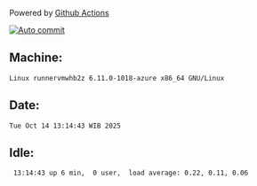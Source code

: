 Powered by [Github Actions](https://github.com/features/actions)

[![Auto commit](https://github.com/hiage/workstation/workflows/Auto%20commit/badge.svg)](https://github.com/hiage/workstation/actions?query=workflow%3A%22Auto+commit%22)

## Machine:
```
Linux runnervmwhb2z 6.11.0-1018-azure x86_64 GNU/Linux
```
## Date:
```
Tue Oct 14 13:14:43 WIB 2025
```
## Idle:
```
 13:14:43 up 6 min,  0 user,  load average: 0.22, 0.11, 0.06
```
